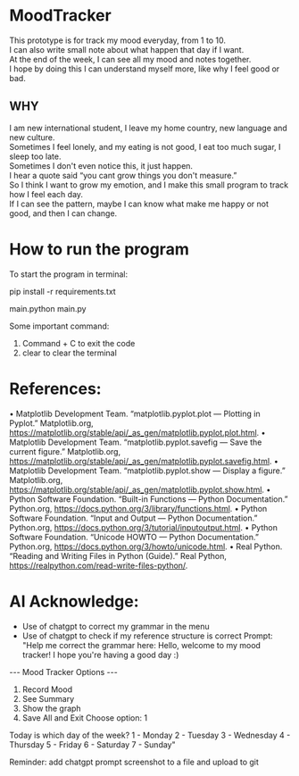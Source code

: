 # MoodTracker

This prototype is for track my mood everyday, from 1 to 10.  
I can also write small note about what happen that day if I want.  
At the end of the week, I can see all my mood and notes together.  
I hope by doing this I can understand myself more, like why I feel good or bad.

## WHY

I am new international student, I leave my home country, new language and new culture.  
Sometimes I feel lonely, and my eating is not good, I eat too much sugar, I sleep too late.  
Sometimes I don't even notice this, it just happen.  
I hear a quote said “you cant grow things you don't measure.”  
So I think I want to grow my emotion, and I make this small program to track how I feel each day.  
If I can see the pattern, maybe I can know what make me happy or not good, and then I can change.

# How to run the program

To start the program in terminal:

pip install -r requirements.txt

main.python main.py

Some important command:

1. Command + C to exit the code
2. clear to clear the terminal

# References:

• Matplotlib Development Team. “matplotlib.pyplot.plot — Plotting in Pyplot.” Matplotlib.org, https://matplotlib.org/stable/api/_as_gen/matplotlib.pyplot.plot.html.
• Matplotlib Development Team. “matplotlib.pyplot.savefig — Save the current figure.” Matplotlib.org, https://matplotlib.org/stable/api/_as_gen/matplotlib.pyplot.savefig.html.
• Matplotlib Development Team. “matplotlib.pyplot.show — Display a figure.” Matplotlib.org, https://matplotlib.org/stable/api/_as_gen/matplotlib.pyplot.show.html.
• Python Software Foundation. “Built-in Functions — Python Documentation.” Python.org, https://docs.python.org/3/library/functions.html.
• Python Software Foundation. “Input and Output — Python Documentation.” Python.org, https://docs.python.org/3/tutorial/inputoutput.html.
• Python Software Foundation. “Unicode HOWTO — Python Documentation.” Python.org, https://docs.python.org/3/howto/unicode.html.
• Real Python. “Reading and Writing Files in Python (Guide).” Real Python, https://realpython.com/read-write-files-python/.

# AI Acknowledge:

- Use of chatgpt to correct my grammar in the menu
- Use of chatgpt to check if my reference structure is correct
  Prompt: "Help me correct the grammar here: Hello, welcome to my mood tracker!
  I hope you're having a good day :)

--- Mood Tracker Options ---

1. Record Mood
2. See Summary
3. Show the graph
4. Save All and Exit
   Choose option: 1

Today is which day of the week?
1 - Monday
2 - Tuesday
3 - Wednesday
4 - Thursday
5 - Friday
6 - Saturday
7 - Sunday"

Reminder: add chatgpt prompt screenshot to a file and upload to git
